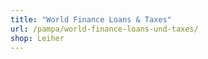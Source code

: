 ```yaml
---
title: "World Finance Loans & Taxes"
url: /pampa/world-finance-loans-und-taxes/
shop: Leiher
---
```

